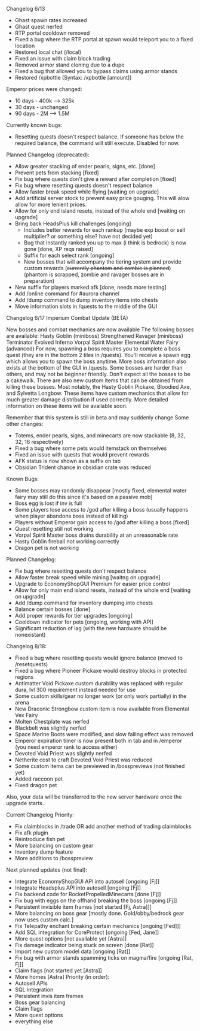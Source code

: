 Changelog 6/13

- Ghast spawn rates increased
- Ghast quest nerfed
- RTP portal cooldown removed
- Fixed a bug where the RTP portal at spawn would teleport you to a fixed location
- Restored local chat (/local)
- Fixed an issue with claim block trading
- Removed armor stand cloning due to a dupe
- Fixed a bug that allowed you to bypass claims using armor stands
- Restored /xpbottle (Syntax: /xpbottle [amount])

Emperor prices were changed:
- 10 days - 400k --> 325k
- 30 days - unchanged
- 90 days - 2M --> 1.5M

Currently known bugs:
- Resetting quests doesn't respect balance. If someone has below the required balance, the command will still execute. Disabled for now.


Planned Changelog (deprecated):
- Allow greater stacking of ender pearls, signs, etc. [done]
- Prevent pets from stacking [fixed]
- Fix bug where quests don't give a reward after completion [fixed]
- Fix bug where resetting quests doesn't respect balance
- Allow faster break speed while flying [waiting on upgrade]
- Add artificial server stock to prevent easy price gouging. This will alow allow for more lenient prices.
- Allow for only end island resets, instead of the whole end [waiting on upgrade]
- Bring back HeadsPlus kill challenges [ongoing]
  - Includes better rewards for each rankup (maybe exp boost or sell multiplier? or something else? have not decided yet)
  - Bug that instantly ranked you up to max (i think is bedrock) is now gone [done, XP reqs raised]
  - Suffix for each select rank [ongoing]
  - New bosses that will accompany the tiering system and provide custom rewards (~~currently phantom and zombie is planned~~)(phantom is scrapped, zombie and ravager bosses are in preparation)
- New suffix for players marked afk [done, needs more testing]
- Add /online command for #aurora channel
- Add /dump command to dump inventory items into chests
- Move information slots in /quests to the middle of the GUI

Changelog 6/17
Imperium Combat Update (BETA)

New bosses and combat mechanics are now available
The following bosses are available:
Hasty Goblin (miniboss)
Strengthened Ravager (miniboss)
Terminator
Evolved Inferno
Vorpal Spirit Master
Elemental Water Fairy (advanced)
For now, spawning a boss requires you to complete a boss quest (they are in the bottom 2 tiles in /quests). You'll receive a spawn egg which allows you to spawn the boss anytime. More boss information also exists at the bottom of the GUI in /quests.
Some bosses are harder than others, and may not be beginner friendly. Don't expect all the bosses to be a cakewalk.
There are also new custom items that can be obtained from killing these bosses. Most notably, the Hasty Goblin Pickaxe, Bloodied Axe, and Sylvetta Longbow. These items have custom mechanics that allow for much greater damage distribution if used correctly. More detailed information on these items will be available soon.

Remember that this system is still in beta and may suddenly change
Some other changes:
- Totems, ender pearls, signs, and minecarts are now stackable (8, 32, 32, 16 respectively)
- Fixed a bug where some pets would itemstack on themselves
- Fixed an issue with quests that would prevent rewards
- AFK status is now shown as a suffix on tab
- Obsidian Trident chance in obsidian crate was reduced

Known Bugs:
- Some bosses may randomly disappear [mostly fixed, elemental water fairy may still do this since it's based on a passive mob]
- Boss egg is lost if inv is full
- Some players lose access to /god after killing a boss (usually happens when player abandons boss instead of killing)
- Players without Emperor gain access to /god after killing a boss [fixed]
- Quest resetting still not working
- Vorpal Spirit Master boss drains durability at an unreasonable rate
- Hasty Goblin fireball not working correctly
- Dragon pet is not working

Planned Changelog:
- Fix bug where resetting quests don't respect balance
- Allow faster break speed while mining [waitng on upgrade]
- Upgrade to EconomyShopGUI Premium for easier price control
- Allow for only main end island resets, instead of the whole end [waiting on upgrade]
- Add /dump command for inventory dumping into chests
- Balance certain bosses [done]
- Add proper rewards for tier upgrades [ongoing]
- Cooldown indicator for pets [ongoing, working with API]
- Significant reduction of lag (with the new hardware should be nonexistant)

Changelog 8/18:
- Fixed a bug where resetting quests would ignore balance (moved to /resetquests)
- Fixed a bug where Pioneer Pickaxe would destroy blocks in protected regions
- Antimatter Void Pickaxe custom durability was replaced with regular dura, lvl 300 requirement instead needed for use
- Some custom skills/gear no longer work (or only work partially) in the arena
- New Draconic Strongbow custom item is now available from Elemental Vex Fairy
- Molten Chestplate was nerfed
- Blackbelt was slightly nerfed
- Space Marine Boots were modified, and slow falling effect was removed
- Emperor expiration timer is now present both in tab and in /emperor (you need emperor rank to access either)
- Devoted Void Priest was slightly nerfed
- Netherite cost to craft Devoted Void Priest was reduced
- Some custom items can be previewed in /bosspreviews (not finished yet)
- Added raccoon pet
- Fixed dragon pet

Also, your data will be transferred to the new server hardware once the upgrade starts.

Current Changelog Priority:
- Fix claimblocks in /trade OR add another method of trading claimblocks
- Fix afk plugin
- Reintroduce fish pet
- More balancing on custom gear
- Inventory dump feature
- More additions to /bosspreview

Next planned updates (not final):
- Integrate EconomyShopGUI API into autosell [ongoing [Fj]]
- Integrate Headsplus API into autosell [ongoing [Fj]]
- Fix backend code for RocketPropelledMinecarts [done [Fj]]
- Fix bug with eggs on the offhand breaking the boss [ongoing [Fj]]
- Persistent invisible item frames [not started [Fj, Astra]]]
- More balancing on boss gear [mostly done. Gold/obby/bedrock gear now uses custom calc.]
- Fix Telepathy enchant breaking certain mechanics [ongoing [Fed]]]
- Add SQL integration for CoreProtect [ongoing [Fed, Jane]]
- More quest options [not available yet [Astra]]
- Fix damage indicator being stuck on screen [done [Rat]]
- Import new custom model data [ongoing [Rat]]
- Fix bug with armor stands spamming ticks on magma/fire [ongoing [Rat, Fj]]
- Claim flags [not started yet [Astra]]
- More homes [Astra]
Priority (in order):
- Autosell APIs
- SQL integration
- Persistent invis item frames
- Boss gear balancing
- Claim flags
- More quest options
- everything else
